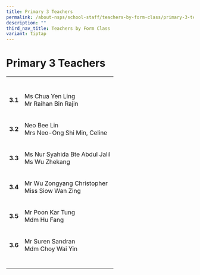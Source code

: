 ```yaml
---
title: Primary 3 Teachers
permalink: /about-nsps/school-staff/teachers-by-form-class/primary-3-teachers/
description: ""
third_nav_title: Teachers by Form Class
variant: tiptap
---
```

<h1>Primary 3 Teachers</h1><table><tbody><tr><th rowspan="1" colspan="1"><p></p></th><th rowspan="1" colspan="1"><p></p></th></tr><tr><td rowspan="1" colspan="1"><p><strong>3.1</strong></p></td><td rowspan="1" colspan="1"><p>Ms Chua Yen Ling<br>Mr Raihan Bin Rajin</p></td></tr><tr><td rowspan="1" colspan="1"><p><strong>3.2</strong></p></td><td rowspan="1" colspan="1"><p>Neo Bee Lin<br>Mrs Neo-Ong Shi Min, Celine </p></td></tr><tr><td rowspan="1" colspan="1"><p><strong>3.3</strong></p></td><td rowspan="1" colspan="1"><p>Ms Nur Syahida Bte Abdul Jalil<br>Ms Wu Zhekang</p></td></tr><tr><td rowspan="1" colspan="1"><p><strong>3.4</strong></p></td><td rowspan="1" colspan="1"><p>Mr Wu Zongyang Christopher <br>Miss Siow Wan Zing</p></td></tr><tr><td rowspan="1" colspan="1"><p><strong>3.5</strong></p></td><td rowspan="1" colspan="1"><p>Mr Poon Kar Tung <br>Mdm Hu Fang </p></td></tr><tr><td rowspan="1" colspan="1"><p><strong>3.6</strong></p></td><td rowspan="1" colspan="1"><p>Mr Suren Sandran<br>Mdm Choy Wai Yin </p></td></tr><tr><td rowspan="1" colspan="1"><p></p></td><td rowspan="1" colspan="1"><p></p></td></tr></tbody></table><p></p>